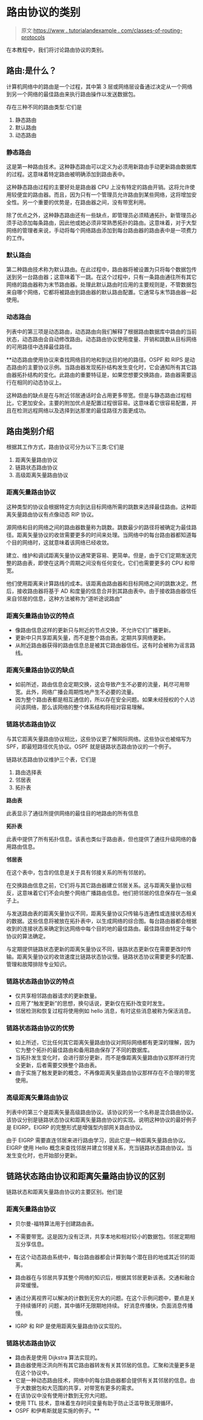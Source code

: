 # 路由协议的类别

> 原文:[https://www . tutorialandexample . com/classes-of-routing-protocols](https://www.tutorialandexample.com/classes-of-routing-protocols)

在本教程中，我们将讨论路由协议的类别。

## 路由:是什么？

计算机网络中的路由是一个过程，其中第 3 层或网络层设备通过决定从一个网络到另一个网络的最佳路由来执行路由操作以发送数据包。

存在三种不同的路由类型:它们是

1.  静态路由
2.  默认路由
3.  动态路由

### 静态路由

这是第一种路由技术。这种静态路由可以定义为必须用新路由手动更新路由数据库的过程。这意味着特定路由被明确添加到路由表中。

这种静态路由过程的主要好处是路由器 CPU 上没有特定的路由开销。这将允许使用较便宜的路由器。而且，因为只有一个管理员允许路由到某些网络，这将增加安全性。另一个重要的优势是，在路由器之间，没有带宽利用。

除了优点之外，这种静态路由还有一些缺点，即管理员必须精通拓扑。新管理员必须手动添加每条路由，因此他或她必须非常熟悉拓扑的路由。这意味着，对于大型网络的管理者来说，手动将每个网络路由添加到每台路由器的路由表中是一项费力的工作。

### 默认路由

第二种路由技术称为默认路由。在此过程中，路由器将被设置为只将每个数据包传送到另一台路由器；这意味着下一跳。在这个过程中，只有一条路由通往所有其它网络的路由器称为末节路由器。处理此默认路由时应用的主要规则是，不管数据包来自哪个网络，它都将被路由到路由器的默认路由配置。它通常与末节路由器一起使用。

### 动态路由

列表中的第三项是动态路由，动态路由向我们解释了根据路由数据库中路由的当前状态，动态路由会自动修改路由。动态路由协议使用度量、开销和跳数从目标网络的可用路径中选择最佳路径。

 **动态路由使用协议来查找网络目的地和到达目的地的路径。OSPF 和 RIPS 是动态路由的主要协议示例。当路由器发现拓扑结构发生变化时，它会通知所有其它路由器拓扑结构的变化。此路由的重要特征是，如果您想要交换路由，路由器需要运行在相同的动态协议上。

这种路由的缺点是在与附近邻居通话时会占用更多带宽。但是与静态路由过程相比，它更加安全。主要的附加优点是配置过程很容易。这意味着它很容易配置，并且在检测远程网络以及选择到达那里的最佳路径方面更成功。

## 路由类别介绍

根据其工作方式，路由协议可分为以下三类:它们是

1.  距离矢量路由协议
2.  链路状态路由协议
3.  高级距离矢量路由协议

### 距离矢量路由协议

这种类型的协议会根据特定方向到达目标网络所需的跳数来选择最佳路由。这种距离矢量路由协议有点像动态 RIP 协议。

源网络和目的网络之间的路由器数量称为跳数。跳数最少的路径将被确定为最佳路径。距离矢量协议的收敛需要更多的时间来处理。当网络中的每台路由器都知道每个目的网络时，这就意味着该网络已经收敛。

建立、维护和调试距离矢量协议通常更容易、更简单。但是，由于它们定期发送完整的路由表，即使在这两个周期之间没有任何变化，它们也需要更多的 CPU 和带宽。

他们使用距离来计算路线的成本。该距离由路由器和目标网络之间的跳数决定。然后，接收路由器将基于 AD 和度量的信息合并到其路由表中。由于接收路由器信任来自邻居的信息，这种方法被称为“道听途说路由”

### 距离矢量路由协议的特点

*   像路由信息这样的更新只与附近的节点交换，不允许它们广播更新。
*   更新中只共享距离矢量，而不是整个路由表。定期共享网络更新。
*   从附近路由器获得的路由信息总是被其它路由器信任。这有时会被称为谣言路线。

### 距离矢量路由协议的缺点

*   如前所述，路由信息会定期交换，这会导致产生不必要的流量，耗尽可用带宽。此外，网络广播会周期性地产生不必要的流量。
*   因为整个路由表都是相互通信的，所以存在安全问题。如果未经授权的个人访问该网络，那么该网络的整个体系结构将相对容易理解。

### 链路状态路由协议

与其它距离矢量路由协议相比，这些协议更了解网际网络。这些协议也被缩写为 SPF，即最短路径优先协议。OSPF 就是链路状态路由协议的一个例子。

链路状态路由协议维护三个表，它们是

1.  路由选择表
2.  邻居表
3.  拓扑表

**路由表**

此表显示了通往所提供网络的最佳目的地路由的所有信息

**拓扑表**

此表中提供了所有拓扑信息。该表也类似于路由表，但也提供了通往升级网络的备用路由信息。

**邻居表**

在这个表中，包含的信息是关于具有邻接关系的所有邻居的。

在交换路由信息之前，它们将与其它路由器建立邻居关系。这与距离矢量协议相反，这意味着它们不会向整个网络广播路由信息。他们把邻居的信息保存在一张桌子上。

与发送路由表的距离矢量协议不同，距离矢量协议只传输与连通性或连接状态相关的数据。这些信息将被放在拓扑表中，以生成网络的综合图。每台路由器都会根据收到的连接状态来确定到达网络中每个目的地的最佳路由。最佳路径由特定于每个协议的算法确定。

与定期提供链路状态更新的距离矢量协议不同，链路状态更新仅在需要更改时传输。距离矢量协议的收敛速度比链路状态协议慢。链路状态协议需要更多的配置、管理和故障排除专业知识。

### 链路状态路由协议的特点

*   仅共享相邻路由器请求的更新数量。
*   应用了“触发更新”的思想，换句话说，更新仅在拓扑改变时发生。
*   邻居检测和恢复过程将使用例如 hello 消息，有时这些消息被称为保活消息。

### 链路状态路由协议的优势

*   如上所述，它比任何其它距离矢量路由协议对网际网络都有更深的理解，因为它为整个拓扑的最佳路由和备用路由保存了不同的数据库。
*   当拓扑发生变化时，会进行部分更新，而不是像距离矢量路由协议那样进行完全更新，后者需要交换整个路由表。
*   由于实施了触发更新的概念，不再像距离矢量路由协议那样存在不合理的带宽使用。

### 高级距离矢量路由协议

列表中的第三个是距离矢量高级路由协议。该协议的另一个名称是混合路由协议。该协议分别是链路状态协议和距离矢量路由协议的实现。说明这种协议的最好例子是 EIGRP。EIGRP 的完整形式是增强型内部网关路由协议。

由于 EIGRP 需要直连邻居来进行路由学习，因此它是一种距离矢量路由协议。EIGRP 使用 Hello 概念来查找邻居并建立邻接关系，充当链路状态路由协议。当发生变化时，也开始部分更新。

## 链路状态路由协议和距离矢量路由协议的区别

链路状态和距离矢量路由协议的主要区别。他们是

### 距离矢量路由协议

*   贝尔曼-福特算法用于创建路由表。
*   不需要带宽。这是因为没有泛洪，共享本地和相对较小的数据包。邻居定期相互分享信息。
*   在这个动态路由系统中，每台路由器都会计算到每个潜在目的地或其近邻的距离。
*   路由器在与邻居共享其整个网络的知识后，根据其邻居更新该表。交通和融合非常缓慢。
*   通过分离视界可以解决的计数到无穷大的问题。在这个示例问题中，要点是关于持续循环的
    问题，其中循环无限期地持续。
    好消息传播快，负面消息传播慢。

*   IGRP 和 RIP 是使用距离矢量路由协议实现的。

### 链路状态路由协议

*   路由表是使用 Dijkstra 算法实现的。
*   路由器使用泛洪向所有其它路由器转发有关其邻居的信息。汇聚和流量更多是在这个协议中。
*   它是一种动态路由技术，网络中的每台路由器都会提供有关其邻居的信息。由于大数据包和大范围的共享，对带宽有更多的需求。
*   在该协议中没有使用计数到无穷大问题。
*   使用 TTL 技术，意味着生存时间变量有助于防止泛滥导致无限循环。
*   OSPF 和伊希斯就是实施的例子。**